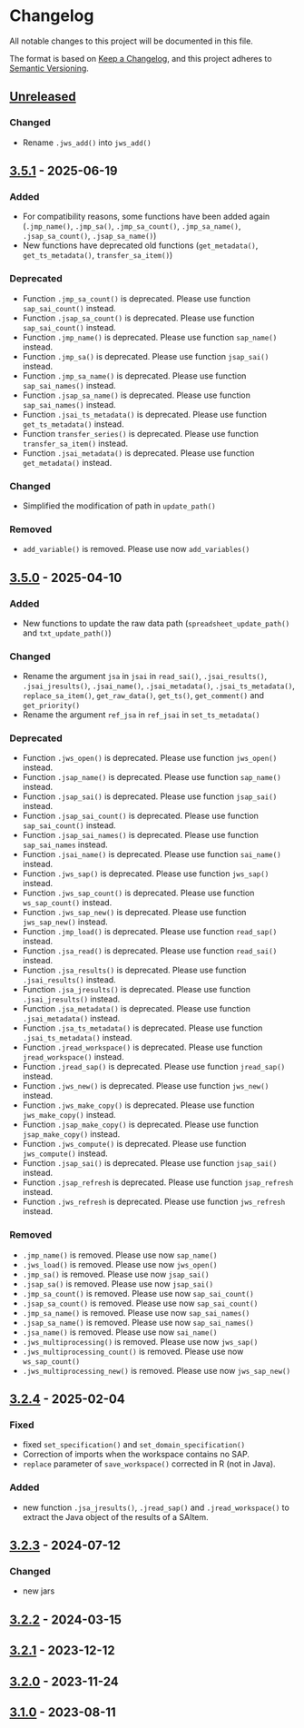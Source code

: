 # Changelog

All notable changes to this project will be documented in this file.

The format is based on [Keep a Changelog](https://keepachangelog.com/en/1.1.0/), and this project adheres
to [Semantic Versioning](https://semver.org/spec/v2.0.0.html).


## [Unreleased]

### Changed

* Rename `.jws_add()` into `jws_add()`


## [3.5.1] - 2025-06-19

### Added

* For compatibility reasons, some functions have been added again (`.jmp_name()`, `.jmp_sa()`, `.jmp_sa_count()`, `.jmp_sa_name()`, `.jsap_sa_count()`, `.jsap_sa_name()`)
* New functions have deprecated old functions (`get_metadata()`, `get_ts_metadata()`, `transfer_sa_item()`)

### Deprecated

* Function `.jmp_sa_count()` is deprecated. Please use function `sap_sai_count()` instead.
* Function `.jsap_sa_count()` is deprecated. Please use function `sap_sai_count()` instead.
* Function `.jmp_name()` is deprecated. Please use function `sap_name()` instead.
* Function `.jmp_sa()` is deprecated. Please use function `jsap_sai()` instead.
* Function `.jmp_sa_name()` is deprecated. Please use function `sap_sai_names()` instead.
* Function `.jsap_sa_name()` is deprecated. Please use function `sap_sai_names()` instead.
* Function `.jsai_ts_metadata()` is deprecated. Please use function `get_ts_metadata()` instead.
* Function `transfer_series()` is deprecated. Please use function `transfer_sa_item()` instead.
* Function `.jsai_metadata()` is deprecated. Please use function `get_metadata()` instead.

### Changed

* Simplified the modification of path in `update_path()`

### Removed

* `add_variable()` is removed. Please use now `add_variables()`


## [3.5.0] - 2025-04-10

### Added

* New functions to update the raw data path (`spreadsheet_update_path()` and `txt_update_path()`)

### Changed

* Rename the argument `jsa` in `jsai` in `read_sai()`, `.jsai_results()`, `.jsai_jresults()`, `.jsai_name()`, `.jsai_metadata()`, `.jsai_ts_metadata()`, `replace_sa_item()`, `get_raw_data()`, `get_ts()`, `get_comment()` and  `get_priority()`
* Rename the argument `ref_jsa` in `ref_jsai` in `set_ts_metadata()`

### Deprecated 

* Function `.jws_open()` is deprecated. Please use function `jws_open()` instead.
* Function `.jsap_name()` is deprecated. Please use function `sap_name()` instead.
* Function `.jsap_sai()` is deprecated. Please use function `jsap_sai()` instead.
* Function `.jsap_sai_count()` is deprecated. Please use function `sap_sai_count()` instead.
* Function `.jsap_sai_names()` is deprecated. Please use function `sap_sai_names` instead.
* Function `.jsai_name()` is deprecated. Please use function `sai_name()` instead.
* Function `.jws_sap()` is deprecated. Please use function `jws_sap()` instead.
* Function `.jws_sap_count()` is deprecated. Please use function `ws_sap_count()` instead.
* Function `.jws_sap_new()` is deprecated. Please use function `jws_sap_new()` instead.
* Function `.jmp_load()` is deprecated. Please use function `read_sap()` instead.
* Function `.jsa_read()` is deprecated. Please use function `read_sai()` instead.
* Function `.jsa_results()` is deprecated. Please use function `.jsai_results()` instead.
* Function `.jsa_jresults()` is deprecated. Please use function `.jsai_jresults()` instead.
* Function `.jsa_metadata()` is deprecated. Please use function `.jsai_metadata()` instead.
* Function `.jsa_ts_metadata()` is deprecated. Please use function `.jsai_ts_metadata()` instead.
* Function `.jread_workspace()` is deprecated. Please use function `jread_workspace()` instead.
* Function `.jread_sap()` is deprecated. Please use function `jread_sap()` instead.
* Function `.jws_new()` is deprecated. Please use function `jws_new()` instead.
* Function `.jws_make_copy()` is deprecated. Please use function `jws_make_copy()` instead.
* Function `.jsap_make_copy()` is deprecated. Please use function `jsap_make_copy()` instead.
* Function `.jws_compute()` is deprecated. Please use function `jws_compute()` instead.
* Function `.jsap_sai()` is deprecated. Please use function `jsap_sai()` instead.
* Function `.jsap_refresh` is deprecated. Please use function `jsap_refresh` instead.
* Function `.jws_refresh` is deprecated. Please use function `jws_refresh` instead.

### Removed

* `.jmp_name()` is removed. Please use now `sap_name()`
* `.jws_load()` is removed. Please use now `jws_open()`
* `.jmp_sa()` is removed. Please use now `jsap_sai()`
* `.jsap_sa()` is removed. Please use now `jsap_sai()`
* `.jmp_sa_count()` is removed. Please use now `sap_sai_count()`
* `.jsap_sa_count()` is removed. Please use now  `sap_sai_count()`
* `.jmp_sa_name()` is removed. Please use now `sap_sai_names()`
* `.jsap_sa_name()` is removed. Please use now `sap_sai_names()`
* `.jsa_name()` is removed. Please use now `sai_name()`
* `.jws_multiprocessing()` is removed. Please use now `jws_sap()`
* `.jws_multiprocessing_count()` is removed. Please use now `ws_sap_count()`
* `.jws_multiprocessing_new()` is removed. Please use now `jws_sap_new()`


## [3.2.4] - 2025-02-04

### Fixed

* fixed `set_specification()` and `set_domain_specification()`
* Correction of imports when the workspace contains no SAP.
* `replace` parameter of `save_workspace()` corrected in R (not in Java).

### Added

* new function `.jsa_jresults()`, `.jread_sap()` and `.jread_workspace()` to  extract the Java object of the results of a SAItem.


## [3.2.3] - 2024-07-12

### Changed

* new jars


## [3.2.2] - 2024-03-15


## [3.2.1] - 2023-12-12


## [3.2.0] - 2023-11-24


## [3.1.0] - 2023-08-11


[Unreleased]: https://github.com/rjdverse/rjd3workspace/compare/v3.5.1...HEAD
[3.5.1]: https://github.com/rjdverse/rjd3workspace/compare/v3.5.0...v3.5.1
[3.5.0]: https://github.com/rjdverse/rjd3workspace/compare/v3.2.4...v3.5.0
[3.2.4]: https://github.com/rjdverse/rjd3workspace/compare/v3.2.3...v3.2.4
[3.2.3]: https://github.com/rjdverse/rjd3workspace/compare/v3.2.2...v3.2.3
[3.2.2]: https://github.com/rjdverse/rjd3workspace/compare/v3.2.1...v3.2.2
[3.2.1]: https://github.com/rjdverse/rjd3workspace/compare/v3.2.0...v3.2.1
[3.2.0]: https://github.com/rjdverse/rjd3workspace/compare/v3.1.0...v3.2.0
[3.1.0]: https://github.com/rjdverse/rjd3workspace/releases/tag/v3.1.0
